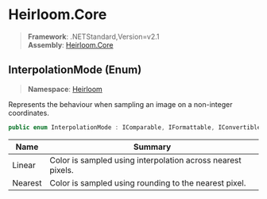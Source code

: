 # Heirloom.Core

> **Framework**: .NETStandard,Version=v2.1  
> **Assembly**: [Heirloom.Core][0]

## InterpolationMode (Enum)

> **Namespace**: [Heirloom][0]

Represents the behaviour when sampling an image on a non-integer coordinates.

```cs
public enum InterpolationMode : IComparable, IFormattable, IConvertible
```

| Name    | Summary                                                     |
|---------|-------------------------------------------------------------|
| Linear  | Color is sampled using interpolation across nearest pixels. |
| Nearest | Color is sampled using rounding to the nearest pixel.       |

[0]: ../../Heirloom.Core.md
